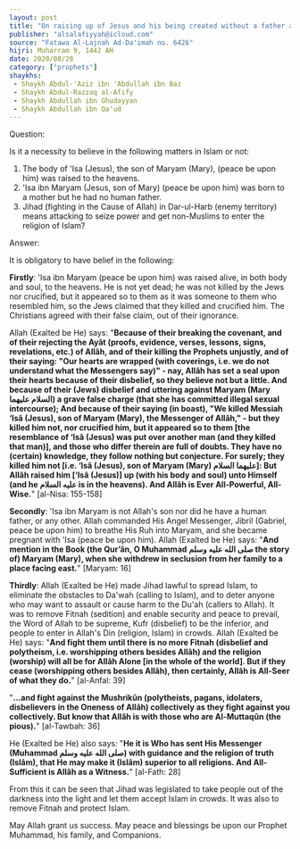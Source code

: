 ```yaml
---
layout: post
title: "On raising up of Jesus and his being created without a father and the reason behind the permissibility of Jihad"
publisher: "alsalafiyyah@icloud.com"
source: "Fatawa Al-Lajnah Ad-Da'imah no. 6426"
hijri: Muharram 9, 1442 AH
date: 2020/08/28
category: ["prophets"]
shaykhs: 
 - Shaykh Abdul-'Aziz ibn 'Abdullah ibn Baz
 - Shaykh Abdul-Razzaq al-Afify
 - Shaykh Abdullah ibn Ghudayyan
 - Shaykh Abdullah ibn Qa'ud
---
```


Question: 

Is it a necessity to believe in the following matters in Islam or not:

1. The body of 'Isa (Jesus), the son of Maryam (Mary), (peace be upon him) was raised to the heavens.
2. 'Isa ibn Maryam (Jesus, son of Mary) (peace be upon him) was born to a mother but he had no human father.
3. Jihad (fighting in the Cause of Allah) in Dar-ul-Harb (enemy territory) means attacking to seize power and get non-Muslims to enter the religion of Islam?


Answer:

It is obligatory to have belief in the following:

**Firstly**: 'Isa ibn Maryam (peace be upon him) was raised alive, in both body and soul, to the heavens. He is not yet dead; he was not killed by the Jews nor crucified, but it appeared so to them as it was someone to them who resembled him, so the Jews claimed that they killed and crucified him. The Christians agreed with their false claim, out of their ignorance. 

Allah (Exalted be He) says: "**Because of their breaking the covenant, and of their rejecting the Ayât (proofs, evidence, verses, lessons, signs, revelations, etc.) of Allâh, and of their killing the Prophets unjustly, and of their saying: "Our hearts are wrapped (with coverings, i.e. we do not understand what the Messengers say)" - nay, Allâh has set a seal upon their hearts because of their disbelief, so they believe not but a little. And because of their (Jews) disbelief and uttering against Maryam (Mary السلام عليهما) a grave false charge (that she has committed illegal sexual intercourse); And because of their saying (in boast), "We killed Messiah ‘Isâ (Jesus), son of Maryam (Mary), the Messenger of Allâh," - but they killed him not, nor crucified him, but it appeared so to them [the resemblance of ‘Isâ (Jesus) was put over another man (and they killed that man)], and those who differ therein are full of doubts. They have no (certain) knowledge, they follow nothing but conjecture. For surely; they killed him not [i.e. ‘Isâ (Jesus), son of Maryam (Mary) عليهما السلام]: But Allâh raised him [‘Isâ (Jesus)] up (with his body and soul) unto Himself (and he عليه السلام is in the heavens). And Allâh is Ever All-Powerful, All-Wise.**" [al-Nisa: 155-158]

**Secondly**: 'Isa ibn Maryam is not Allah's son nor did he have a human father, or any other. Allah commanded His Angel Messenger, Jibril (Gabriel, peace be upon him) to breathe His Ruh into Maryam, and she became pregnant with 'Isa (peace be upon him). Allah (Exalted be He) says: "**And mention in the Book (the Qur’ân, O Muhammad صلى الله عليه وسلم the story of) Maryam (Mary), when she withdrew in seclusion from her family to a place facing east.**" [Maryam: 16]

**Thirdly**: Allah (Exalted be He) made Jihad lawful to spread Islam, to eliminate the obstacles to Da'wah (calling to Islam), and to deter anyone who may want to assault or cause harm to the Du'ah (callers to Allah). It was to remove Fitnah (sedition) and enable security and peace to prevail, the Word of Allah to be supreme, Kufr (disbelief) to be the inferior, and people to enter in Allah's Din (religion, Islam) in crowds. Allah (Exalted be He) says: "**And fight them until there is no more Fitnah (disbelief and polytheism, i.e. worshipping others besides Allâh) and the religion (worship) will all be for Allâh Alone [in the whole of the world]. But if they cease (worshipping others besides Allâh), then certainly, Allâh is All-Seer of what they do.**" [al-Anfal: 39]

"**...and fight against the Mushrikûn (polytheists, pagans, idolaters, disbelievers in the Oneness of Allâh) collectively as they fight against you collectively. But know that Allâh is with those who are Al-Muttaqûn (the pious).**" [al-Tawbah: 36]

He (Exalted be He) also says: "**He it is Who has sent His Messenger (Muhammad صلى الله عليه وسلم) with guidance and the religion of truth (Islâm), that He may make it (Islâm) superior to all religions. And All-Sufficient is Allâh as a Witness.**" [al-Fath: 28]

From this it can be seen that Jihad was legislated to take people out of the darkness into the light and let them accept Islam in crowds. It was also to remove Fitnah and protect Islam.

May Allah grant us success. May peace and blessings be upon our Prophet Muhammad, his family, and Companions.
